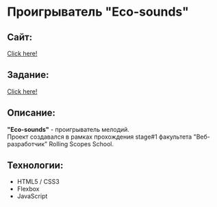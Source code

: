 # Проигрыватель "Eco-sounds"
## Сайт:
[Click here!](https://kybikn.github.io/eco-sounds/eco-sounds/)

## Задание:
[Click here!](https://github.com/rolling-scopes-school/tasks/blob/master/tasks/js30%23/js30-1.md)

## Описание:
**"Eco-sounds"** - проигрыватель мелодий.<br>
Проект создавался в рамках прохождения stage#1 факультета "Веб-разработчик" Rolling Scopes School.<br>

## Технологии:
- HTML5 / CSS3
- Flexbox
- JavaScript